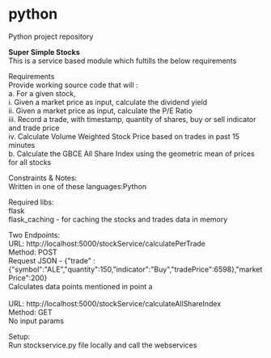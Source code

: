 # python
Python project repository

<b>Super Simple Stocks</b><br> 
 This is a service based module which fultills the below requirements

Requirements<br>
Provide working source code that will :<br>
a. For a given stock,<br>
  i. Given a market price as input, calculate the dividend yield<br>
  ii. Given a market price as input, calculate the P/E Ratio<br>
  iii. Record a trade, with timestamp, quantity of shares, buy or sell indicator and
  trade price<br>
  iv. Calculate Volume Weighted Stock Price based on trades in past 15 minutes <br>
b. Calculate the GBCE All Share Index using the geometric mean of prices for all stocks

Constraints & Notes:<br>
Written in one of these languages:Python

Required libs:<br>
flask<br>
flask_caching - for caching the stocks and trades data in memory

Two Endpoints:<br>
URL: http://localhost:5000/stockService/calculatePerTrade<br>
Method: POST<br>
Request JSON - {"trade" : {"symbol":"ALE","quantity":150,"indicator":"Buy","tradePrice":6598},"marketPrice":200}<br>
Calculates data points mentioned in point a<br>
<br>
URL: http://localhost:5000/stockService/calculateAllShareIndex<br>
Method: GET<br>
No input params<br>

Setup:<br>
Run   stockservice.py file locally and call the webservices
